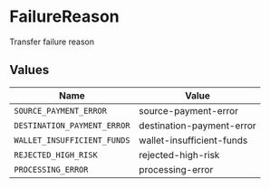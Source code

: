 # FailureReason

Transfer failure reason


## Values

| Name                        | Value                       |
| --------------------------- | --------------------------- |
| `SOURCE_PAYMENT_ERROR`      | source-payment-error        |
| `DESTINATION_PAYMENT_ERROR` | destination-payment-error   |
| `WALLET_INSUFFICIENT_FUNDS` | wallet-insufficient-funds   |
| `REJECTED_HIGH_RISK`        | rejected-high-risk          |
| `PROCESSING_ERROR`          | processing-error            |